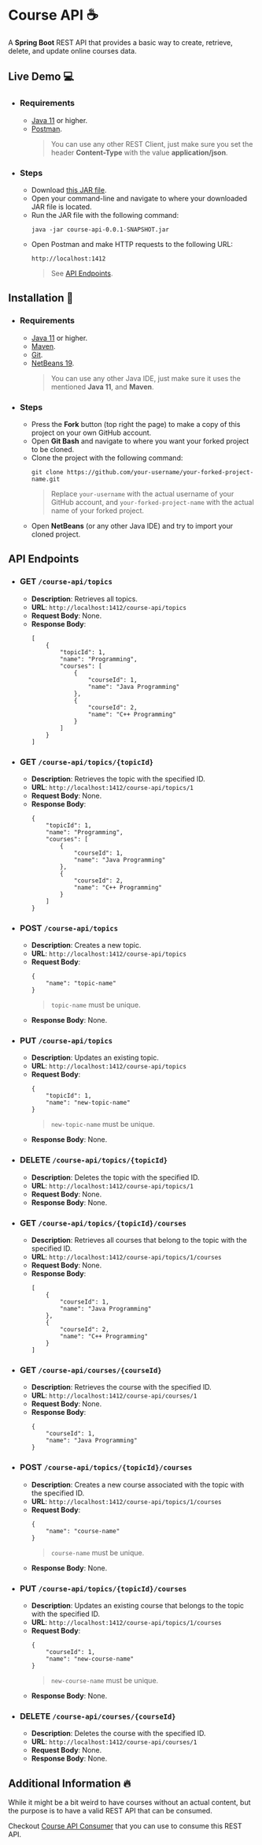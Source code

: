 # Course API ☕

A **Spring Boot** REST API that provides a basic way to create, retrieve, delete, and update online courses data. </br>

## Live Demo 💻

- ### Requirements

  - [Java 11](https://docs.aws.amazon.com/corretto/latest/corretto-11-ug/downloads-list.html) or higher.
  - [Postman](https://www.postman.com/downloads/).
    > You can use any other REST Client, just make sure you set the header **Content-Type** with the value **application/json**. </br>

- ### Steps

  - Download [this JAR file](https://github.com/arzak21st/course-api/releases/download/v0.0.1-SNAPSHOT/course-api-0.0.1-SNAPSHOT.jar).
  - Open your command-line and navigate to where your downloaded JAR file is located.
  - Run the JAR file with the following command:
      ```
      java -jar course-api-0.0.1-SNAPSHOT.jar
      ```
  - Open Postman and make HTTP requests to the following URL:
      ```
      http://localhost:1412
      ```
      > See [API Endpoints](#api-endpoints). </br>

## Installation 🔌

- ### Requirements

  - [Java 11](https://docs.aws.amazon.com/corretto/latest/corretto-11-ug/downloads-list.html) or higher.
  - [Maven](https://maven.apache.org/download.cgi).
  - [Git](https://git-scm.com/downloads).
  - [NetBeans 19](https://netbeans.apache.org/front/main/download/nb19/).
    > You can use any other Java IDE, just make sure it uses the mentioned **Java 11**, and **Maven**. </br>

- ### Steps

  - Press the **Fork** button (top right the page) to make a copy of this project on your own GitHub account.
  - Open **Git Bash** and navigate to where you want your forked project to be cloned.
  - Clone the project with the following command:
      ```
      git clone https://github.com/your-username/your-forked-project-name.git
      ```
      > Replace `your-username` with the actual username of your GitHub account, and `your-forked-project-name` with the actual name of your forked project. </br>
  - Open **NetBeans** (or any other Java IDE) and try to import your cloned project.

## API Endpoints

- ### GET `/course-api/topics`

  - **Description**: Retrieves all topics.
  - **URL**: `http://localhost:1412/course-api/topics`
  - **Request Body**: None.
  - **Response Body**:
      ```
      [
          {
              "topicId": 1,
              "name": "Programming",
              "courses": [
                  {
                      "courseId": 1,
                      "name": "Java Programming"
                  },
                  {
                      "courseId": 2,
                      "name": "C++ Programming"
                  }
              ]
          }
      ]
      ```

- ### GET `/course-api/topics/{topicId}`

  - **Description**: Retrieves the topic with the specified ID.
  - **URL**: `http://localhost:1412/course-api/topics/1`
  - **Request Body**: None.
  - **Response Body**:
      ```
      {
          "topicId": 1,
          "name": "Programming",
          "courses": [
              {
                  "courseId": 1,
                  "name": "Java Programming"
              },
              {
                  "courseId": 2,
                  "name": "C++ Programming"
              }
          ]
      }
      ```

- ### POST `/course-api/topics`

  - **Description**: Creates a new topic.
  - **URL**: `http://localhost:1412/course-api/topics`
  - **Request Body**:
      ```
      {
          "name": "topic-name"
      }
      ```
      > `topic-name` must be unique.
  - **Response Body**: None.

- ### PUT `/course-api/topics`

  - **Description**: Updates an existing topic.
  - **URL**: `http://localhost:1412/course-api/topics`
  - **Request Body**:
      ```
      {
          "topicId": 1,
          "name": "new-topic-name"
      }
      ```
      > `new-topic-name` must be unique.
  - **Response Body**: None.

- ### DELETE `/course-api/topics/{topicId}`

  - **Description**: Deletes the topic with the specified ID.
  - **URL**: `http://localhost:1412/course-api/topics/1`
  - **Request Body**: None.
  - **Response Body**: None.

- ### GET `/course-api/topics/{topicId}/courses`

  - **Description**: Retrieves all courses that belong to the topic with the specified ID.
  - **URL**: `http://localhost:1412/course-api/topics/1/courses`
  - **Request Body**: None.
  - **Response Body**:
      ```
      [
          {
              "courseId": 1,
              "name": "Java Programming"
          },
          {
              "courseId": 2,
              "name": "C++ Programming"
          }
      ]
      ```

- ### GET `/course-api/courses/{courseId}`

  - **Description**: Retrieves the course with the specified ID.
  - **URL**: `http://localhost:1412/course-api/courses/1`
  - **Request Body**: None.
  - **Response Body**:
      ```
      {
          "courseId": 1,
          "name": "Java Programming"
      }
      ```

- ### POST `/course-api/topics/{topicId}/courses`

  - **Description**: Creates a new course associated with the topic with the specified ID.
  - **URL**: `http://localhost:1412/course-api/topics/1/courses`
  - **Request Body**:
      ```
      {
          "name": "course-name"
      }
      ```
      > `course-name` must be unique.
  - **Response Body**: None.

- ### PUT `/course-api/topics/{topicId}/courses`

  - **Description**: Updates an existing course that belongs to the topic with the specified ID.
  - **URL**: `http://localhost:1412/course-api/topics/1/courses`
  - **Request Body**:
      ```
      {
          "courseId": 1,
          "name": "new-course-name"
      }
      ```
      > `new-course-name` must be unique.
  - **Response Body**: None.

- ### DELETE `/course-api/courses/{courseId}`

  - **Description**: Deletes the course with the specified ID.
  - **URL**: `http://localhost:1412/course-api/courses/1`
  - **Request Body**: None.
  - **Response Body**: None.

## Additional Information 🔥

While it might be a bit weird to have courses without an actual content, 
but the purpose is to have a valid REST API that can be consumed. </br>

Checkout 
[Course API Consumer](https://github.com/arzak21st/course-api-consumer) 
that you can use to consume this REST API. </br>
